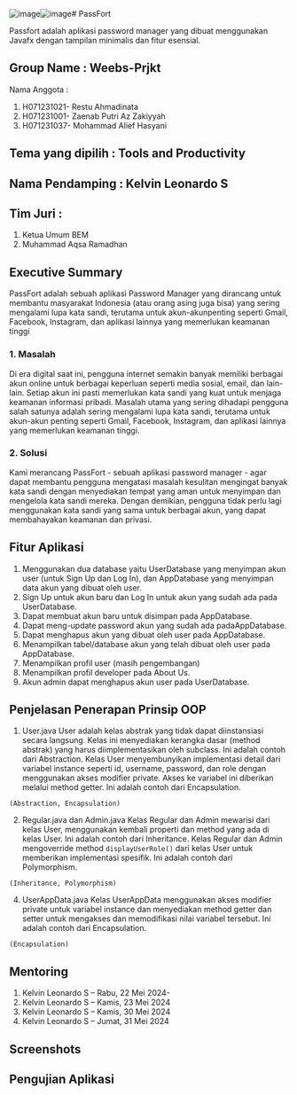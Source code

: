 ![image](https://github.com/restuahmadinata/PassFort/assets/143770433/f33be697-5885-4cc1-b995-c27cbde9d00f)![image](https://github.com/restuahmadinata/PassFort/assets/143770433/ee0b532f-1f07-4558-ab55-c023576377b6)# PassFort

Passfort adalah aplikasi password manager yang dibuat menggunakan Javafx dengan tampilan minimalis dan fitur esensial.

## Group Name : Weebs-Prjkt
Nama Anggota :

  1. H071231021- Restu Ahmadinata
  2. H071231001- Zaenab Putri Az Zakiyyah
  3. H071231037- Mohammad Alief Hasyani

## Tema yang dipilih : Tools and Productivity
## Nama Pendamping : Kelvin Leonardo S
## Tim Juri :

  1. Ketua Umum BEM
  2. Muhammad Aqsa Ramadhan

## Executive Summary
PassFort adalah sebuah aplikasi Password Manager yang dirancang untuk membantu masyarakat Indonesia (atau orang asing juga bisa) yang sering mengalami lupa kata sandi, terutama untuk akun-akunpenting seperti Gmail, Facebook, Instagram, dan aplikasi lainnya yang memerlukan keamanan tinggi

### 1. Masalah
Di era digital saat ini, pengguna internet semakin banyak memiliki berbagai akun online untuk berbagai keperluan seperti media sosial, email, dan lain-lain. Setiap akun ini pasti memerlukan kata sandi yang kuat untuk menjaga keamanan informasi pribadi. Masalah utama yang sering dihadapi pengguna salah satunya adalah sering mengalami lupa kata sandi, terutama untuk akun-akun penting seperti Gmail, Facebook, Instagram, dan aplikasi lainnya yang memerlukan keamanan tinggi.

### 2. Solusi
Kami merancang PassFort - sebuah aplikasi password manager - agar dapat membantu pengguna mengatasi masalah kesulitan mengingat banyak kata sandi dengan menyediakan tempat yang aman untuk menyimpan dan mengelola kata sandi mereka.
Dengan demikian, pengguna tidak perlu lagi menggunakan kata sandi yang sama untuk berbagai akun, yang dapat membahayakan keamanan dan privasi.

## Fitur Aplikasi
1. Menggunakan dua database yaitu UserDatabase yang menyimpan akun user (untuk Sign Up dan Log In), dan AppDatabase yang menyimpan data akun yang dibuat oleh user.
2. Sign Up untuk akun baru dan Log In untuk akun yang sudah ada pada UserDatabase.
3. Dapat membuat akun baru untuk disimpan pada AppDatabase.
4. Dapat meng-update password akun yang sudah ada padaAppDatabase.
5. Dapat menghapus akun yang dibuat oleh user pada AppDatabase.
6. Menampilkan tabel/database akun yang telah dibuat oleh user pada AppDatabase.
7. Menampilkan profil user (masih pengembangan)
8. Menampilkan profil developer pada About Us.
9. Akun admin dapat menghapus akun user pada UserDatabase.

## Penjelasan Penerapan Prinsip OOP
1. User.java
User adalah kelas abstrak yang tidak dapat diinstansiasi secara langsung. Kelas ini menyediakan kerangka dasar (method abstrak) yang harus diimplementasikan oleh subclass. Ini adalah contoh dari Abstraction. Kelas User menyembunyikan implementasi detail dari variabel instance seperti id, username, password, dan role dengan menggunakan akses modifier private. Akses ke variabel ini diberikan melalui method getter. Ini adalah contoh dari Encapsulation.

`(Abstraction, Encapsulation)`

2. Regular.java dan Admin.java
Kelas Regular dan Admin mewarisi dari kelas User, menggunakan kembali properti dan method yang ada di kelas User. Ini adalah contoh dari Inheritance. Kelas Regular dan Admin mengoverride method `displayUserRole()` dari kelas User untuk memberikan implementasi spesifik. Ini adalah contoh dari Polymorphism.

`(Inheritance, Polymorphism)`

4. UserAppData.java
Kelas UserAppData menggunakan akses modifier private untuk variabel instance dan menyediakan method getter dan setter untuk mengakses dan memodifikasi nilai variabel tersebut. Ini adalah contoh dari Encapsulation.

`(Encapsulation)`

## Mentoring
1. Kelvin Leonardo S – Rabu, 22 Mei 2024-
2. Kelvin Leonardo S – Kamis, 23 Mei 2024
3. Kelvin Leonardo S – Kamis, 30 Mei 2024
4. Kelvin Leonardo S – Jumat, 31 Mei 2024

## Screenshots

## Pengujian Aplikasi
